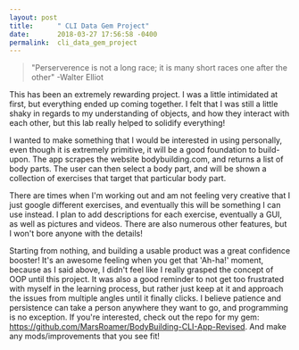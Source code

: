 ```yaml
---
layout: post
title:      " CLI Data Gem Project"
date:       2018-03-27 17:56:58 -0400
permalink:  cli_data_gem_project
---
```


> "Perserverence is not a long race; it is many short races one after the other"
> -Walter Elliot

This has been an extremely rewarding project.  I was a little intimidated at first, but everything ended up coming together.  I felt that I was still a little shaky  in regards to my understanding of objects, and how they interact with each other, but this lab really helped to solidify everything! 

I wanted to make something that I would be interested in using personally, even though it is extremely primitive, it will be a good foundation to build-upon.  The app scrapes the website bodybuilding.com, and returns a list of body parts.  The user can then select a body part, and will be shown a collection of exercises that target that particular body part.  

There are times when I'm working out and am not feeling very creative that I just google different exercises, and eventually this will be something I can use instead.  I plan to add descriptions for each exercise, eventually a GUI, as well as pictures and videos.  There are also numerous other features, but I won't bore anyone with the details!

Starting from nothing, and building a usable product was a great confidence booster! It's an awesome feeling when you get that 'Ah-ha!' moment, because as I said above, I didn't feel like I really grasped the concept of OOP until this project.  It was also a good reminder to not get too frustrated with myself in the learning process, but rather just keep at it and approach the issues from multiple angles until it finally clicks.  I believe patience and persistence can take a person anywhere they want to go, and programming is no exception.  If you're interested, check out the repo for my gem: https://github.com/MarsRoamer/BodyBuilding-CLI-App-Revised.  And make any mods/improvements that you see fit!  


